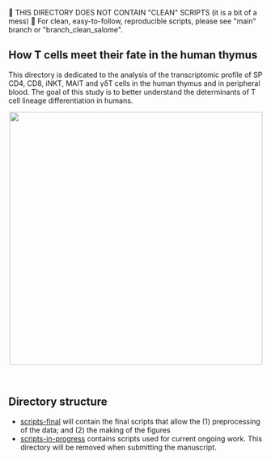 :rotating_light: THIS DIRECTORY DOES NOT CONTAIN "CLEAN" SCRIPTS (it is a bit of a mess) :rotating_light:
For clean, easy-to-follow, reproducible scripts, please see "main" branch or "branch_clean_salome".

## How T cells meet their fate in the human thymus
This directory is dedicated to the analysis of the transcriptomic profile of SP CD4, CD8, iNKT, MAIT and &gamma;&delta;T cells in the human thymus and in peripheral blood. The goal of this study is to better understand the determinants of T cell lineage differentiation in humans.


<p align="center">
	<img src="https://64.media.tumblr.com/f0aa203a2ffbae07ed0c8d3c7c317f12/tumblr_p6d1zn4KM11rjpadvo1_1280.pnj" height="500"/>
</p>

<br/>

## Directory structure

- [scripts-final](./scripts-final/) will contain the final scripts that allow the (1) preprocessing of the data; and (2) the making of the figures
- [scripts-in-progress](./scripts-in-progress) contains scripts used for current ongoing work. This directory will be removed when submitting the manuscript.
